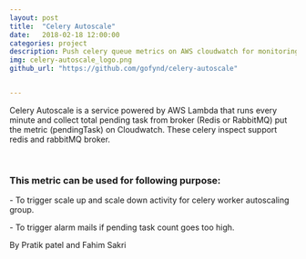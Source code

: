 ```yaml
---
layout: post
title:  "Celery Autoscale"
date:   2018-02-18 12:00:00
categories: project
description: Push celery queue metrics on AWS cloudwatch for monitoring and autoscaling
img: celery-autoscale_logo.png
github_url: "https://github.com/gofynd/celery-autoscale"


---
```



<p>Celery Autoscale is a service powered by AWS Lambda that runs every minute and collect total pending task from broker (Redis or RabbitMQ) put the metric (pendingTask) on Cloudwatch. These celery inspect support redis and rabbitMQ broker.</p>

<br>
<h3>This metric can be used for following purpose:</h3>

<p>  - To trigger scale up and scale down activity for celery worker autoscaling group.</p>
<p>  - To trigger alarm mails if pending task count goes too high.</p>

<p>By Pratik patel and Fahim Sakri</p>

